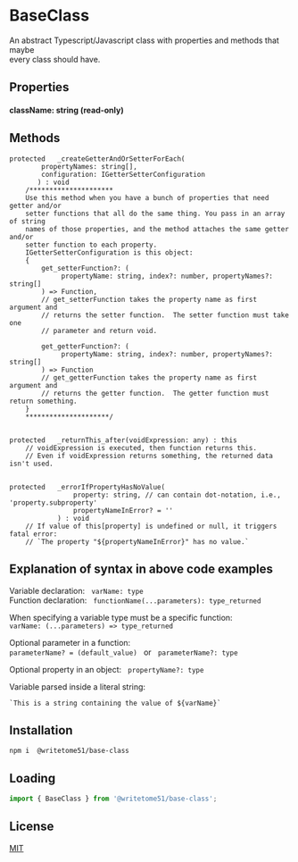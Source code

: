 # BaseClass

An abstract Typescript/Javascript class with properties and methods that maybe   
every class should have.


## Properties

#### className: string (read-only)


## Methods

```
protected   _createGetterAndOrSetterForEach(
		propertyNames: string[],
		configuration: IGetterSetterConfiguration
	   ) : void
    /*********************
    Use this method when you have a bunch of properties that need getter and/or 
    setter functions that all do the same thing. You pass in an array of string 
    names of those properties, and the method attaches the same getter and/or 
    setter function to each property.
    IGetterSetterConfiguration is this object:
    {
        get_setterFunction?: (
             propertyName: string, index?: number, propertyNames?: string[]
        ) => Function,
	    // get_setterFunction takes the property name as first argument and 
	    // returns the setter function.  The setter function must take one 
	    // parameter and return void.
	    
        get_getterFunction?: (
             propertyName: string, index?: number, propertyNames?: string[]
        ) => Function
	    // get_getterFunction takes the property name as first argument and 
	    // returns the getter function.  The getter function must return something.
    }
    *********************/ 
	   
	   
protected   _returnThis_after(voidExpression: any) : this
    // voidExpression is executed, then function returns this.
    // Even if voidExpression returns something, the returned data isn't used.


protected   _errorIfPropertyHasNoValue(
                property: string, // can contain dot-notation, i.e., 'property.subproperty'
                propertyNameInError? = ''
            ) : void
    // If value of this[property] is undefined or null, it triggers fatal error:
    // `The property "${propertyNameInError}" has no value.`
```

## Explanation of syntax in above code examples
 
Variable declaration: &nbsp; `varName: type`  
Function declaration: &nbsp; `functionName(...parameters): type_returned`  

When specifying a variable type must be a specific function:  
`varName: (...parameters) => type_returned`  

Optional parameter in a function:  
`parameterName? = (default_value)` &nbsp; or &nbsp; `parameterName?: type`  

Optional property in an object:  &nbsp; `propertyName?: type`  

Variable parsed inside a literal string:  
```
`This is a string containing the value of ${varName}`
```

## Installation
`npm i  @writetome51/base-class`


## Loading
```js
import { BaseClass } from '@writetome51/base-class';
```


## License
[MIT](https://choosealicense.com/licenses/mit/)

